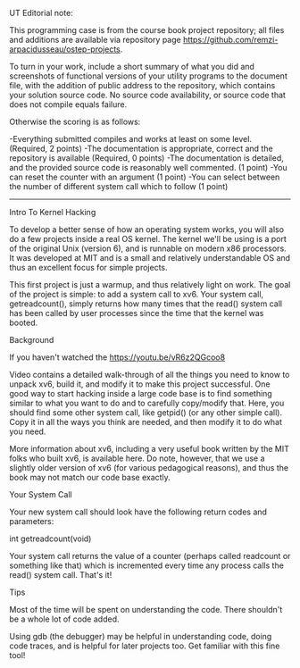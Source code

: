 UT Editorial note:

This programming case is from the course book project repository; all files and additions are available via repository page https://github.com/remzi-arpacidusseau/ostep-projects.


To turn in your work, include a short summary of what you did and screenshots of functional versions of your utility programs to the document file, with the addition of public address to the repository, which contains your solution source code. No source code availability, or source code that does not compile equals failure.


Otherwise the scoring is as follows:

-Everything submitted compiles and works at least on some level. (Required, 2 points)
-The documentation is appropriate, correct and the repository is available (Required, 0 points)
-The documentation is detailed, and the provided source code is reasonably well commented. (1 point)
-You can reset the counter with an argument (1 point)
-You can select between the number of different system call which to follow (1 point)

-------------------------------------


Intro To Kernel Hacking

To develop a better sense of how an operating system works, you will also do a few projects inside a real OS kernel. The kernel we'll be using is a port of the original Unix (version 6), and is runnable on modern x86 processors. It was developed at MIT and is a small and relatively understandable OS and thus an excellent focus for simple projects.

This first project is just a warmup, and thus relatively light on work. The goal of the project is simple: to add a system call to xv6. Your system call, getreadcount(), simply returns how many times that the read() system call has been called by user processes since the time that the kernel was booted.

Background

If you haven't watched the
https://youtu.be/vR6z2QGcoo8

Video contains a detailed walk-through of all the things you need to know to unpack xv6, build it, and modify it to make this project successful.
One good way to start hacking inside a large code base is to find something similar to what you want to do and to carefully copy/modify that. Here, you should find some other system call, like getpid() (or any other simple call). Copy it in all the ways you think are needed, and then modify it to do what you need.

More information about xv6, including a very useful book written by the MIT folks who built xv6, is available here. Do note, however, that we use a slightly older version of xv6 (for various pedagogical reasons), and thus the book may not match our code base exactly.

Your System Call

Your new system call should look have the following return codes and parameters:

int getreadcount(void)

Your system call returns the value of a counter (perhaps called readcount or something like that) which is incremented every time any process calls the read() system call. That's it!

Tips

Most of the time will be spent on understanding the code. There shouldn't be a whole lot of code added.

Using gdb (the debugger) may be helpful in understanding code, doing code traces, and is helpful for later projects too. Get familiar with this fine tool!